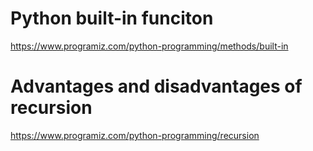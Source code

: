 # Python built-in funciton
https://www.programiz.com/python-programming/methods/built-in

# Advantages and disadvantages of recursion
https://www.programiz.com/python-programming/recursion
